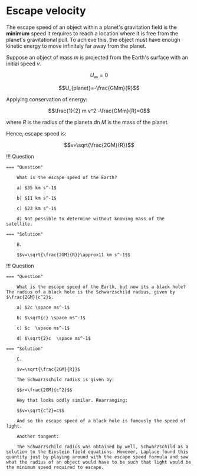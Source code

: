 # Escape velocity

The escape speed of an object within a planet's gravitation field is the **minimum** speed it requires to reach a location where it is free from the planet's gravitational pull. To achieve this, the object must have enough kinetic energy to move infinitely far away from the planet.

Suppose an object of mass $m$ is projected from the Earth's surface with an initial speed $v$.

$$U_\infty=0$$

$$U_{planet}=-\frac{GMm}{R}$$

Applying conservation of energy:

$$\frac{1}{2} m v^2 -\frac{GMm}{R}=0$$

where $R$ is the radius of the planeta dn $M$ is the mass of the planet.

Hence, escape speed is:

$$v=\sqrt{\frac{2GM}{R}}$$

!!! Question

    === "Question"

        What is the escape speed of the Earth?

        a) $35 km s^-1$

        b) $11 km s^-1$

        c) $23 km s^-1$

        d) Not possible to determine without knowing mass of the satellite.

    === "Solution"

        B.

        $$v=\sqrt{\frac{2GM}{R}}\approx11 km s^-1$$

!!! Question

    === "Question"

        What is the escape speed of the Earth, but now its a black hole? The radius of a black hole is the Schwarzschild radius, given by $\frac{2GM}{c^2}$.

        a) $2c \space ms^-1$

        b) $\sqrt{c} \space ms^-1$

        c) $c  \space ms^-1$

        d) $\sqrt{2}c  \space ms^-1$

    === "Solution"

        C.

        $v=\sqrt{\frac{2GM}{R}}$

        The Schwarzschild radius is given by:

        $$r=\frac{2GM}{c^2}$$

        Hey that looks oddly similar. Rearranging:

        $$v=\sqrt{c^2}=c$$

        And so the escape speed of a black hole is famously the speed of light.

        Another tangent:

        The Schwarzschild radius was obtained by well, Schwarzschild as a solution to the Einstein field equations. However, Laplace found this quantity just by playing around with the escape speed formula and saw what the radius of an object would have to be such that light would be the minimum speed required to escape.
